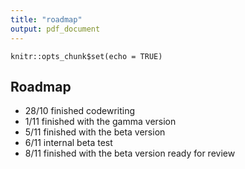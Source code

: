 ```yaml
---
title: "roadmap"
output: pdf_document
---
```


```{r setup, include=FALSE}
knitr::opts_chunk$set(echo = TRUE)
```

## Roadmap

- 28/10 finished codewriting
- 1/11 finished with the gamma version
- 5/11 finished with the beta version
- 6/11 internal beta test
- 8/11 finished with the beta version ready for review
